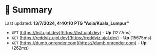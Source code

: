 # 📖 Summary
Last updated: **13/7/2024, 4:40:10 PTG "Asia/Kuala_Lumpur"**

- `GET` [https://hst.ujol.dev](https://hst.ujol.dev) - **Up** (1277ms)
- `GET` [https://reddviz.ujol.dev](https://reddviz.ujol.dev) - **Up** (15675ms)
- `GET` [https://dumb.onrender.com](https://dumb.onrender.com) - **Up** (262ms)
